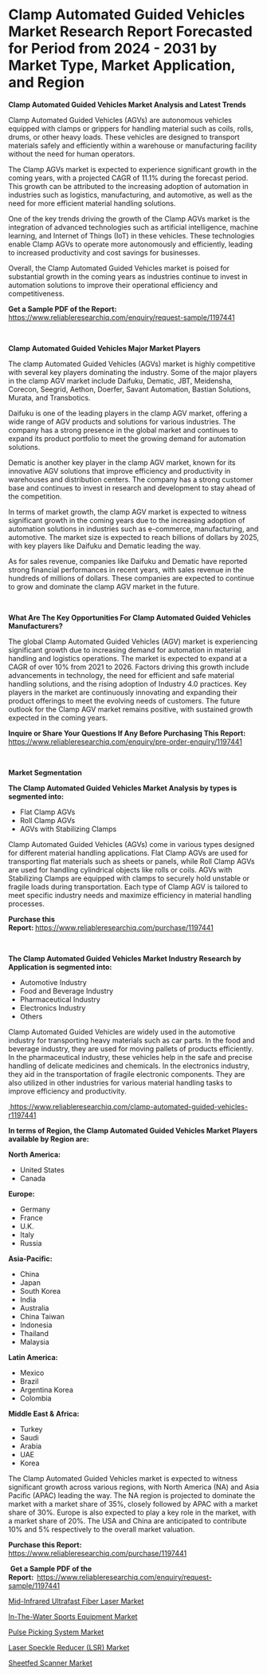 <p><h1>Clamp Automated Guided Vehicles Market Research Report Forecasted for Period from 2024 -  2031 by Market Type, Market Application, and Region</h1></p><p><strong>Clamp Automated Guided Vehicles Market Analysis and Latest Trends</strong></p>
<p><p>Clamp Automated Guided Vehicles (AGVs) are autonomous vehicles equipped with clamps or grippers for handling material such as coils, rolls, drums, or other heavy loads. These vehicles are designed to transport materials safely and efficiently within a warehouse or manufacturing facility without the need for human operators.</p><p>The Clamp AGVs market is expected to experience significant growth in the coming years, with a projected CAGR of 11.1% during the forecast period. This growth can be attributed to the increasing adoption of automation in industries such as logistics, manufacturing, and automotive, as well as the need for more efficient material handling solutions.</p><p>One of the key trends driving the growth of the Clamp AGVs market is the integration of advanced technologies such as artificial intelligence, machine learning, and Internet of Things (IoT) in these vehicles. These technologies enable Clamp AGVs to operate more autonomously and efficiently, leading to increased productivity and cost savings for businesses.</p><p>Overall, the Clamp Automated Guided Vehicles market is poised for substantial growth in the coming years as industries continue to invest in automation solutions to improve their operational efficiency and competitiveness.</p></p>
<p><strong>Get a Sample PDF of the Report:&nbsp;</strong> <a href="https://www.reliableresearchiq.com/enquiry/request-sample/1197441">https://www.reliableresearchiq.com/enquiry/request-sample/1197441</a></p>
<p>&nbsp;</p>
<p><strong>Clamp Automated Guided Vehicles Major Market Players</strong></p>
<p><p>The clamp Automated Guided Vehicles (AGVs) market is highly competitive with several key players dominating the industry. Some of the major players in the clamp AGV market include Daifuku, Dematic, JBT, Meidensha, Corecon, Seegrid, Aethon, Doerfer, Savant Automation, Bastian Solutions, Murata, and Transbotics.</p><p>Daifuku is one of the leading players in the clamp AGV market, offering a wide range of AGV products and solutions for various industries. The company has a strong presence in the global market and continues to expand its product portfolio to meet the growing demand for automation solutions.</p><p>Dematic is another key player in the clamp AGV market, known for its innovative AGV solutions that improve efficiency and productivity in warehouses and distribution centers. The company has a strong customer base and continues to invest in research and development to stay ahead of the competition.</p><p>In terms of market growth, the clamp AGV market is expected to witness significant growth in the coming years due to the increasing adoption of automation solutions in industries such as e-commerce, manufacturing, and automotive. The market size is expected to reach billions of dollars by 2025, with key players like Daifuku and Dematic leading the way.</p><p>As for sales revenue, companies like Daifuku and Dematic have reported strong financial performances in recent years, with sales revenue in the hundreds of millions of dollars. These companies are expected to continue to grow and dominate the clamp AGV market in the future.</p></p>
<p>&nbsp;</p>
<p><strong>What Are The Key Opportunities For Clamp Automated Guided Vehicles Manufacturers?</strong></p>
<p><p>The global Clamp Automated Guided Vehicles (AGV) market is experiencing significant growth due to increasing demand for automation in material handling and logistics operations. The market is expected to expand at a CAGR of over 10% from 2021 to 2026. Factors driving this growth include advancements in technology, the need for efficient and safe material handling solutions, and the rising adoption of Industry 4.0 practices. Key players in the market are continuously innovating and expanding their product offerings to meet the evolving needs of customers. The future outlook for the Clamp AGV market remains positive, with sustained growth expected in the coming years.</p></p>
<p><strong>Inquire or Share Your Questions If Any Before Purchasing This Report:</strong> <a href="https://www.reliableresearchiq.com/enquiry/pre-order-enquiry/1197441">https://www.reliableresearchiq.com/enquiry/pre-order-enquiry/1197441</a></p>
<p>&nbsp;</p>
<p><strong>Market Segmentation</strong></p>
<p><strong>The Clamp Automated Guided Vehicles Market Analysis by types is segmented into:</strong></p>
<p><ul><li>Flat Clamp AGVs</li><li>Roll Clamp AGVs</li><li>AGVs with Stabilizing Clamps</li></ul></p>
<p><p>Clamp Automated Guided Vehicles (AGVs) come in various types designed for different material handling applications. Flat Clamp AGVs are used for transporting flat materials such as sheets or panels, while Roll Clamp AGVs are used for handling cylindrical objects like rolls or coils. AGVs with Stabilizing Clamps are equipped with clamps to securely hold unstable or fragile loads during transportation. Each type of Clamp AGV is tailored to meet specific industry needs and maximize efficiency in material handling processes.</p></p>
<p><strong>Purchase this Report:&nbsp;</strong><a href="https://www.reliableresearchiq.com/purchase/1197441">https://www.reliableresearchiq.com/purchase/1197441</a></p>
<p>&nbsp;</p>
<p><strong>The Clamp Automated Guided Vehicles Market Industry Research by Application is segmented into:</strong></p>
<p><ul><li>Automotive Industry</li><li>Food and Beverage Industry</li><li>Pharmaceutical Industry</li><li>Electronics Industry</li><li>Others</li></ul></p>
<p><p>Clamp Automated Guided Vehicles are widely used in the automotive industry for transporting heavy materials such as car parts. In the food and beverage industry, they are used for moving pallets of products efficiently. In the pharmaceutical industry, these vehicles help in the safe and precise handling of delicate medicines and chemicals. In the electronics industry, they aid in the transportation of fragile electronic components. They are also utilized in other industries for various material handling tasks to improve efficiency and productivity.</p></p>
<p><a href="https://www.reliableresearchiq.com/clamp-automated-guided-vehicles-r1197441">&nbsp;https://www.reliableresearchiq.com/clamp-automated-guided-vehicles-r1197441</a></p>
<p><strong>In terms of Region, the Clamp Automated Guided Vehicles Market Players available by Region are:</strong></p>
<p>
    <p> <strong> North America: </strong>
        <ul>
            <li>United States</li>
            <li>Canada</li>
        </ul>
        </p> 
    <p> <strong> Europe: </strong>
        <ul>
            <li>Germany</li>
            <li>France</li>
            <li>U.K.</li>
            <li>Italy</li>
            <li>Russia</li>
        </ul>
        </p> 
    <p> <strong> Asia-Pacific: </strong>
        <ul>
            <li>China</li>
            <li>Japan</li>
            <li>South Korea</li>
            <li>India</li>
            <li>Australia</li>
            <li>China Taiwan</li>
            <li>Indonesia</li>
            <li>Thailand</li>
            <li>Malaysia</li>
        </ul>
        </p> 
    <p> <strong> Latin America: </strong>
        <ul>
            <li>Mexico</li>
            <li>Brazil</li>
            <li>Argentina Korea</li>
            <li>Colombia</li>
        </ul>
        </p> 
    <p> <strong> Middle East & Africa: </strong>
        <ul>
            <li>Turkey</li>
            <li>Saudi</li>
            <li>Arabia</li>
            <li>UAE</li>
            <li>Korea</li>
        </ul>
    </p>
    </p>
<p><p>The Clamp Automated Guided Vehicles market is expected to witness significant growth across various regions, with North America (NA) and Asia Pacific (APAC) leading the way. The NA region is projected to dominate the market with a market share of 35%, closely followed by APAC with a market share of 30%. Europe is also expected to play a key role in the market, with a market share of 20%. The USA and China are anticipated to contribute 10% and 5% respectively to the overall market valuation.</p></p>
<p><strong>Purchase this Report: </strong><a href="https://www.reliableresearchiq.com/purchase/1197441">https://www.reliableresearchiq.com/purchase/1197441</a></p>
<p>&nbsp;<strong>Get a Sample PDF of the Report:&nbsp;&nbsp;</strong><a href="https://www.reliableresearchiq.com/enquiry/request-sample/1197441">https://www.reliableresearchiq.com/enquiry/request-sample/1197441</a></p>
<p><strong></strong></p>
<p><p><a href="https://github.com/mabutironaldo/Market-Research-Report-List-5/blob/main/mid-infrared-ultrafast-fiber-laser-market.md">Mid-Infrared Ultrafast Fiber Laser Market</a></p><p><a href="https://medium.com/@shanierohan_50883/future-trends-in-global-in-the-water-sports-equipment-market-market-insights-and-analysis-from-f98b2e132377">In-The-Water Sports Equipment Market</a></p><p><a href="https://github.com/evanArnold06/Market-Research-Report-List-1/blob/main/pulse-picking-system-market.md">Pulse Picking System Market</a></p><p><a href="https://github.com/Paul14Anderson63/Market-Research-Report-List-5/blob/main/laser-speckle-reducer-lsr-market.md">Laser Speckle Reducer (LSR) Market</a></p><p><a href="https://medium.com/@rontaybrewer02024/global-sheetfed-scanner-market-size-is-expected-to-experience-a-cagr-of-12-through-2024-2031-8fc1469a78f4">Sheetfed Scanner Market</a></p></p>